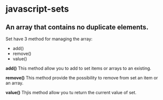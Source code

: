 javascript-sets
===============

An array that contains no duplicate elements.
---------------------------------------------

Set have 3 method for managing the array:

* add()
* remove()
* value()

**add()**
This method allow you to add to set items or arrays to an existing.

**remove()**
This method provide the possibility to remove from set an item or an array.

**value()**
Thjis method allow you tu return the current value of set.
